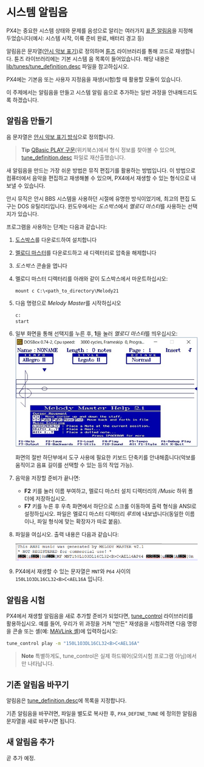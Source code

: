 # 시스템 알림음

PX4는 중요한 시스템 상태와 문제를 음성으로 알리는 여러가지 [표준 알림음](https://docs.px4.io/master/en/getting_started/tunes.html)을 지정해두었습니다(예시: 시스템 시작, 이륙 준비 완료, 배터리 경고 등)

알림음은 문자열([안시 악보 표기](http://artscene.textfiles.com/ansimusic/information/ansimtech.txt))로 정의하며 [튠즈](https://github.com/PX4/Firmware/tree/master/src/lib/tunes) 라이브러리를 통해 코드로 재생합니다. 튠즈 라이브러리에는 기본 시스템 음 목록이 들어있습니다. 해당 내용은 [lib/tunes/tune_definition.desc](https://github.com/PX4/Firmware/blob/master/src/lib/tunes/tune_definition.desc) 파일을 참고하십시오.

PX4에는 기본음 또는 사용자 지정음을 재생(시험)할 때 활용할 모듈이 있습니다.

이 주제에서는 알림음을 만들고 시스템 알림 음으로 추가하는 일반 과정을 안내해드리도록 하겠습니다.


## 알림음 만들기

음 문자열은 [안시 악보 표기 방식](http://artscene.textfiles.com/ansimusic/information/ansimtech.txt)으로 정의합니다.

> **Tip** [QBasic PLAY 구문](https://en.wikibooks.org/wiki/QBasic/Appendix#PLAY)(위키북스)에서 형식 정보를 찾아볼 수 있으며, [tune_definition.desc](https://github.com/PX4/Firmware/blob/master/src/lib/tunes/tune_definition.desc) 파일로 재산출했습니다.

새 알림음을 만드는 가장 쉬운 방법은 뮤직 편집기를 활용하는 방법입니다. 이 방법으로 컴퓨터에서 음악을 편집하고 재생해볼 수 있으며, PX4에서 재생할 수 있는 형식으로 내보낼 수 있습니다.

안시 뮤직은 안시 BBS 시스템을 사용하던 시절에 유명한 방식이었기에, 최고의 편집 도구는 DOS 유틸리티입니다. 윈도우에서는 *도스박스*에서 *멜로디 마스터*를 사용하는 선택지가 있습니다.

프로그램을 사용하는 단계는 다음과 같습니다:

1. [도스박스](http://www.dosbox.com/)를 다운로드하여 설치합니다
1. [멜로디 마스터](ftp://archives.thebbs.org/ansi_utilities/melody21.zip)를 다운로드하고 새 디렉터리로 압축을 해제합니다
1. *도스박스* 콘솔을 엽니다
1. 멜로디 마스터 디렉터리를 아래와 같이 도스박스에서 마운트하십시오:
   ```
   mount c C:\<path_to_directory\Melody21
   ```
1. 다음 명령으로 *Melody Master*를 시작하십시오
   ```
   c:
   start
   ```
1. 일부 화면을 통해 선택지를 누른 후, **1**을 눌러 *멜로디 마스터*를 띄우십시오: ![멜로디 마스터 2.1](../../assets/tunes/tunes_melody_master_2_1.jpg)

   화면의 절반 하단부에서 도구 사용에 필요한 키보드 단축키를 안내해줍니다(악보를 움직이고 음표 길이를 선택할 수 있는 등의 작업 가능).
1. 음악을 저장할 준비가 끝나면:
   - **F2** 키를 눌러 이름 부여하고, 멜로디 마스터 설치 디렉터리의 */Music*  하위 폴더에 저장하십시오.
   - **F7** 키를 누른 후 우측 화면에서 하단으로 스크롤 이동하여 출력 형식을 ANSI로 설정하십시오. 파일은 멜로디 마스터 디렉터리 *루트*에 내보냅니다(동일한 이름이나, 파일 형식에 맞는 확장자가 따로 붙음).
1. 파일을 여십시오. 출력 내용은 다음과 같습니다:

   ![파일 내용 안시 출력](../../assets/tunes/tune_musicmaker_ansi_output.png)

1. PX4에서 재생할 수 있는 문자열은 `MNT`와 `P64` 사이의 `150L1O3DL16CL32<B>C<AEL16A` 입니다.


## 알림음 시험

PX4에서 재생할 알림음을 새로 추가할 준비가 되었다면, [tune_control](../middleware/modules_system.md#tunecontrol) 라이브러리를 활용하십시오. 예를 들어, 우리가 위 과정을 거쳐 "만든" 재생음을 시험하려면 다음 명령을 콘솔 또는 셸(예: [MAVLink 셸](../debug/mavlink_shell.md))에 입력하십시오:
```sh
tune_control play -m "150L1O3DL16CL32<B>C<AEL16A"
```

> **Note** 특별하게도, tune_control은 실제 하드웨어(모의시험 프로그램 아님)에서만 나타납니다.


## 기존 알림음 바꾸기

알림음은 [tune_definition.desc](https://github.com/PX4/Firmware/blob/master/src/lib/tunes/tune_definition.desc)에 목록을 지정합니다.

기존 알림음을 바꾸려면, 파일을 별도로 복사한 후, `PX4_DEFINE_TUNE` 에 정의한 알림음 문자열을 새로 바꾸시면 됩니다.


## 새 알림음 추가


곧 추가 예정.


<!-- 

1. Assumption is that you need to define a new `PX4_DEFINE_TUNE` with its own number in the file.
2. Need to look at how tunes are played. Problem for another day.

-->